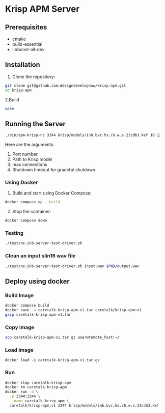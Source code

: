 # Krisp APM Server

## Prerequisites

- cmake
- build-essential
- libboost-all-dev

## Installation

1. Clone the repository:
```bash
git clone git@github.com:designdevelopnow/krisp-apm.git
cd krisp-apm
```

2.Build
```bash
make
```

## Running the Server

```bash
./bin/apm-krisp-nc 3344 krisp/models/inb.bvc.hs.c6.w.s.23cdb3.kef 10 120
```
Here are the arguments:
1. Port number
2. Path to Krisp model
3. max connections
4. Shutdown timeout for graceful shutdown. 

### Using Docker

1. Build and start using Docker Compose:
```bash
docker compose up --build
```

2. Stop the container:
```bash
docker compose down
```

### Testing
```bash
./test/nc-inb-server-test-driver.sh
```
### Clean an input slin16 wav file 
```bash
./test/nc-inb-server-test-driver.sh input.wav $PWD/output.wav
```
## Deploy using docker

### Build Image
```bash
docker compose build
docker save -o caretalk-krisp-apm-v1.tar caretalk/krisp-apm:v1
gzip caretalk-krisp-apm-v1.tar
```
### Copy image
```bash
scp caretalk-krisp-apm-v1.tar.gz user@remote_host:~/
```

### Load image
```
docker load -i caretalk-krisp-apm-v1.tar.gz
```

### Run
```bash
docker stop caretalk-krisp-apm
docker rm caretalk-krisp-apm
docker run -d \
  -p 3344:3344 \
  --name caretalk-krisp-apm \
  caretalk/krisp-apm:v1 3344 krisp/models/inb.bvc.hs.c6.w.s.23cdb3.kef 20 120
```